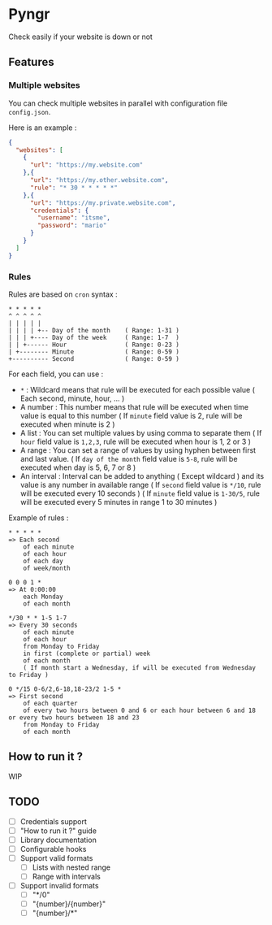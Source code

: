 # Pyngr

Check easily if your website is down or not

## Features

### Multiple websites

You can check multiple websites in parallel with configuration file `config.json`.

Here is an example :
`````json
{
  "websites": [
    {
      "url": "https://my.website.com"
    },{
      "url": "https://my.other.website.com",
      "rule": "* 30 * * * * *"
    },{
      "url": "https://my.private.website.com",
      "credentials": {
        "username": "itsme",
        "password": "mario"
      }
    }
  ]
}
`````

### Rules

Rules are based on `cron` syntax :
````ascii
* * * * *
^ ^ ^ ^ ^ 
| | | | |
| | | | +-- Day of the month    ( Range: 1-31 )
| | | +---- Day of the week     ( Range: 1-7  )
| | +------ Hour                ( Range: 0-23 )
| +-------- Minute              ( Range: 0-59 )
+---------- Second              ( Range: 0-59 )
````

For each field, you can use :
- `*` : Wildcard means that rule will be executed for each possible value ( Each second, minute, hour, ... )
- A number : This number means that rule will be executed when time value is equal to this number
( If `minute` field value is 2, rule will be executed when minute is 2 )
- A list : You can set multiple values by using comma to separate them
( If `hour` field value is `1,2,3`, rule will be executed when hour is 1, 2 or 3 )
- A range : You can set a range of values by using hyphen between first and last value.
( If `day of the month` field value is `5-8`, rule will be executed when day is 5, 6, 7 or 8 )
- An interval : Interval can be added to anything ( Except wildcard ) and its value is any number in available range
( If `second` field value is `*/10`, rule will be executed every 10 seconds )
( If `minute` field value is `1-30/5`, rule will be executed every 5 minutes in range 1 to 30 minutes )

Example of rules :
````ascii
* * * * *
=> Each second
    of each minute
    of each hour
    of each day
    of week/month

0 0 0 1 *
=> At 0:00:00
    each Monday
    of each month

*/30 * * 1-5 1-7
=> Every 30 seconds
    of each minute
    of each hour
    from Monday to Friday
    in first (complete or partial) week
    of each month
    ( If month start a Wednesday, if will be executed from Wednesday to Friday )

0 */15 0-6/2,6-18,18-23/2 1-5 *
=> First second
    of each quarter
    of every two hours between 0 and 6 or each hour between 6 and 18 or every two hours between 18 and 23
    from Monday to Friday
    of each month
````

## How to run it ?

WIP

## TODO

- [ ] Credentials support
- [ ] "How to run it ?" guide
- [ ] Library documentation
- [ ] Configurable hooks
- [ ] Support valid formats
    - [ ] Lists with nested range
    - [ ] Range with intervals
- [ ] Support invalid formats
    - [ ] "*/0"
    - [ ] "{number}/{number}"
    - [ ] "{number}/*"
